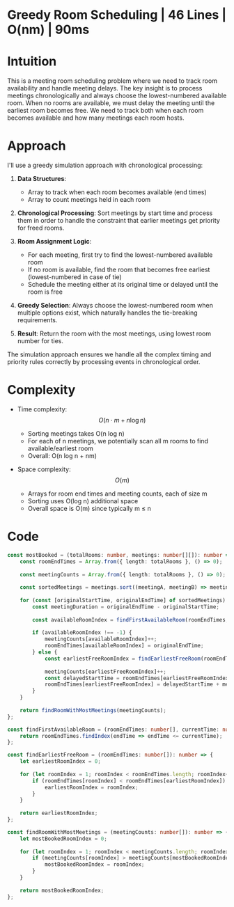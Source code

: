 # Greedy Room Scheduling | 46 Lines | O(nm) | 90ms

# Intuition
This is a meeting room scheduling problem where we need to track room availability and handle meeting delays. The key insight is to process meetings chronologically and always choose the lowest-numbered available room. When no rooms are available, we must delay the meeting until the earliest room becomes free. We need to track both when each room becomes available and how many meetings each room hosts.

# Approach
I'll use a greedy simulation approach with chronological processing:

1. **Data Structures**: 
   - Array to track when each room becomes available (end times)
   - Array to count meetings held in each room
   
2. **Chronological Processing**: Sort meetings by start time and process them in order to handle the constraint that earlier meetings get priority for freed rooms.

3. **Room Assignment Logic**:
   - For each meeting, first try to find the lowest-numbered available room
   - If no room is available, find the room that becomes free earliest (lowest-numbered in case of tie)
   - Schedule the meeting either at its original time or delayed until the room is free

4. **Greedy Selection**: Always choose the lowest-numbered room when multiple options exist, which naturally handles the tie-breaking requirements.

5. **Result**: Return the room with the most meetings, using lowest room number for ties.

The simulation approach ensures we handle all the complex timing and priority rules correctly by processing events in chronological order.

# Complexity
- Time complexity: $$O(n \cdot m + n \log n)$$
  - Sorting meetings takes O(n log n)  
  - For each of n meetings, we potentially scan all m rooms to find available/earliest room
  - Overall: O(n log n + nm)

- Space complexity: $$O(m)$$
  - Arrays for room end times and meeting counts, each of size m
  - Sorting uses O(log n) additional space
  - Overall space is O(m) since typically m ≤ n

# Code
```typescript []
const mostBooked = (totalRooms: number, meetings: number[][]): number => {
    const roomEndTimes = Array.from({ length: totalRooms }, () => 0);
    
    const meetingCounts = Array.from({ length: totalRooms }, () => 0);
    
    const sortedMeetings = meetings.sort((meetingA, meetingB) => meetingA[0] - meetingB[0]);
    
    for (const [originalStartTime, originalEndTime] of sortedMeetings) {
        const meetingDuration = originalEndTime - originalStartTime;
        
        const availableRoomIndex = findFirstAvailableRoom(roomEndTimes, originalStartTime);
        
        if (availableRoomIndex !== -1) {
            meetingCounts[availableRoomIndex]++;
            roomEndTimes[availableRoomIndex] = originalEndTime;
        } else {
            const earliestFreeRoomIndex = findEarliestFreeRoom(roomEndTimes);
            
            meetingCounts[earliestFreeRoomIndex]++;
            const delayedStartTime = roomEndTimes[earliestFreeRoomIndex];
            roomEndTimes[earliestFreeRoomIndex] = delayedStartTime + meetingDuration;
        }
    }
    
    return findRoomWithMostMeetings(meetingCounts);
};

const findFirstAvailableRoom = (roomEndTimes: number[], currentTime: number): number => {
    return roomEndTimes.findIndex(endTime => endTime <= currentTime);
};

const findEarliestFreeRoom = (roomEndTimes: number[]): number => {
    let earliestRoomIndex = 0;
    
    for (let roomIndex = 1; roomIndex < roomEndTimes.length; roomIndex++) {
        if (roomEndTimes[roomIndex] < roomEndTimes[earliestRoomIndex]) {
            earliestRoomIndex = roomIndex;
        }
    }
    
    return earliestRoomIndex;
};

const findRoomWithMostMeetings = (meetingCounts: number[]): number => {
    let mostBookedRoomIndex = 0;
    
    for (let roomIndex = 1; roomIndex < meetingCounts.length; roomIndex++) {
        if (meetingCounts[roomIndex] > meetingCounts[mostBookedRoomIndex]) {
            mostBookedRoomIndex = roomIndex;
        }
    }
    
    return mostBookedRoomIndex;
};
```